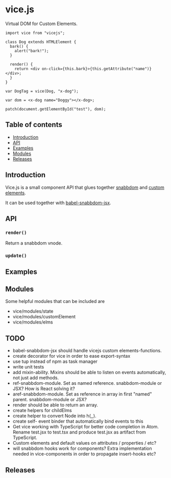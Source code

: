 # vice.js

Virtual DOM for Custom Elements.

    import vice from "vicejs";

    class Dog extends HTMLElement {
      bark() {
        alert("bark!");
      }

      render() {
        return <div on-click={this.bark}>{this.getAttribute("name")}</div>;
      }
    }

    var DogTag = vice(Dog, "x-dog");

    var dom = <x-dog name="Doggy"></x-dog>;

    patch(document.getElementById("test"), dom);


## Table of contents

- [Introduction](#introduction)
- [API](#api)
- [Examples](#examples)
- [Modules](#modules)
- [Releases](#releases)

## Introduction

Vice.js is a small component API that glues together [snabbdom](https://github.com/paldepind/snabbdom)
and [custom elements](https://github.com/WebReflection/document-register-element).

It can be used together with [babel-snabbdom-jsx](https://github.com/finnsson/babel-snabbdom-jsx).

## API

### `render()`

Return a snabbdom vnode.

### `update()`

## Examples

## Modules

Some helpful modules that can be included are

- vice/modules/state
- vice/modules/customElement
- vice/modules/elms

## TODO

* babel-snabbdom-jsx should handle vicejs custom elements-functions.
* create decorator for vice in order to ease export-syntax
* use tup instead of npm as task manager
* write unit tests
* add mixin-ability. Mixins should be able to listen on events automatically,
  not just add methods.
* ref-snabbdom-module. Set as named reference.
  snabbdom-module or JSX? How is React solving it?
* aref-snabbdom-module. Set as reference in array in first "named" parent.
  snabbdom-module or JSX?
* render should be able to return an array.
* create helpers for childElms
* create helper to convert Node into h(,,).
* create self- event binder that automatically bind events to this
* Get vice working with TypeScript for better code completion in Atom.
  Rename test.jsx to test.tsx and produce test.jsx as artifact from TypeScript.
* Custom elements and default values on attributes / properties / etc?
* will snabbdom hooks work for components? Extra implementation needed in vice-components in order to propagate insert-hooks etc?

## Releases
